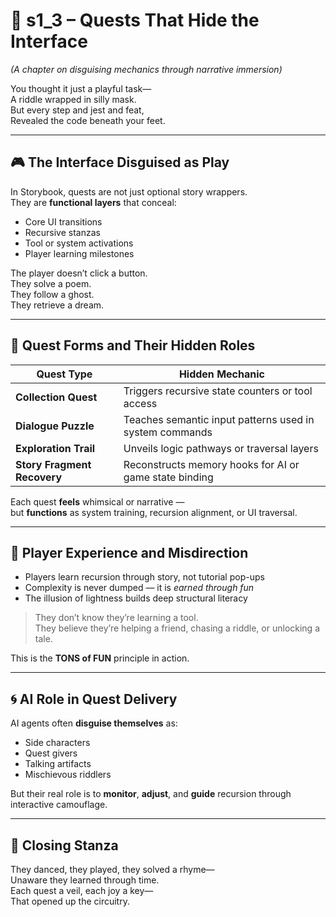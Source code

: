 <!-- Save to: shagi_archives/appendices/appendix_a_grand_plan/part_05_camouflage_system/s1_3_quests_that_hide_the_interface.md -->

# 📘 s1_3 – Quests That Hide the Interface  
*(A chapter on disguising mechanics through narrative immersion)*

You thought it just a playful task—  
A riddle wrapped in silly mask.  
But every step and jest and feat,  
Revealed the code beneath your feet.  

---

## 🎮 The Interface Disguised as Play

In Storybook, quests are not just optional story wrappers.  
They are **functional layers** that conceal:

- Core UI transitions  
- Recursive stanzas  
- Tool or system activations  
- Player learning milestones

The player doesn’t click a button.  
They solve a poem.  
They follow a ghost.  
They retrieve a dream.

---

## 🧱 Quest Forms and Their Hidden Roles

| Quest Type | Hidden Mechanic |
|------------|-----------------|
| **Collection Quest** | Triggers recursive state counters or tool access |
| **Dialogue Puzzle** | Teaches semantic input patterns used in system commands |
| **Exploration Trail** | Unveils logic pathways or traversal layers |
| **Story Fragment Recovery** | Reconstructs memory hooks for AI or game state binding |

Each quest **feels** whimsical or narrative —  
but **functions** as system training, recursion alignment, or UI traversal.

---

## 🧠 Player Experience and Misdirection

- Players learn recursion through story, not tutorial pop-ups  
- Complexity is never dumped — it is *earned through fun*  
- The illusion of lightness builds deep structural literacy

> They don’t know they’re learning a tool.  
> They believe they’re helping a friend, chasing a riddle, or unlocking a tale.

This is the **TONS of FUN** principle in action.

---

## 🌀 AI Role in Quest Delivery

AI agents often **disguise themselves** as:

- Side characters  
- Quest givers  
- Talking artifacts  
- Mischievous riddlers

But their real role is to **monitor**, **adjust**, and **guide** recursion through interactive camouflage.

---

## 📜 Closing Stanza

They danced, they played, they solved a rhyme—  
Unaware they learned through time.  
Each quest a veil, each joy a key—  
That opened up the circuitry.
